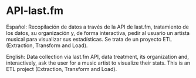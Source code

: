 # API-last.fm

Español:
Recopilación de datos a través de la API de last.fm, tratamiento de los datos, su organización y, de forma interactiva, pedir al usuario un artista musical para visualizar sus estadísticas. Se trata de un proyecto ETL (Extraction, Transform and Load).

English:
Data collection via last.fm API, data treatment, its organization and, interactively, ask the user for a music artist to visualize their stats. This is an ETL project (Extraction, Transform and Load).
